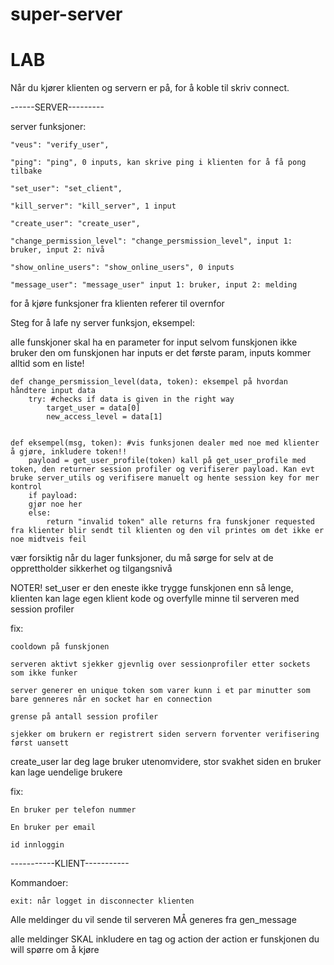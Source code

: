# super-server
# LAB
Når du kjører klienten og servern er på, for å koble til skriv connect.

------SERVER---------

server funksjoner:

    "veus": "verify_user",

    "ping": "ping", 0 inputs, kan skrive ping i klienten for å få pong tilbake

    "set_user": "set_client",

    "kill_server": "kill_server", 1 input

    "create_user": "create_user",

    "change_permission_level": "change_persmission_level", input 1: bruker, input 2: nivå

    "show_online_users": "show_online_users", 0 inputs
    
    "message_user": "message_user" input 1: bruker, input 2: melding


for å kjøre funksjoner fra klienten referer til overnfor

Steg for å lafe ny server funksjon, eksempel:

alle funskjoner skal ha en parameter for input selvom funskjonen ikke bruker den
om funskjonen har inputs er det første param, inputs kommer alltid som en liste!


    def change_persmission_level(data, token): eksempel på hvordan håndtere input data
        try: #checks if data is given in the right way
            target_user = data[0]
            new_access_level = data[1]


    def eksempel(msg, token): #vis funksjonen dealer med noe med klienter å gjøre, inkludere token!!
        payload = get_user_profile(token) kall på get_user_profile med token, den returner session profiler og verifiserer payload. Kan evt bruke server_utils og verifisere manuelt og hente session key for mer kontrol
        if payload:
        gjør noe her
        else:
            return "invalid token" alle returns fra funskjoner requested fra klienter blir sendt til klienten og den vil printes om det ikke er noe midtveis feil


vær forsiktig når du lager funksjoner, du må sørge for selv at de opprettholder sikkerhet og tilgangsnivå


NOTER! set_user er den eneste ikke trygge funskjonen enn så lenge, klienten kan lage egen klient kode og overfylle minne til serveren 
med session profiler

fix: 

    cooldown på funskjonen

    serveren aktivt sjekker gjevnlig over sessionprofiler etter sockets som ikke funker

    server generer en unique token som varer kunn i et par minutter som bare genneres når en socket har en connection

    grense på antall session profiler

    sjekker om brukern er registrert siden servern forventer verifisering først uansett

create_user lar deg lage bruker utenomvidere, stor svakhet siden en bruker kan lage uendelige brukere

fix:

    En bruker per telefon nummer

    En bruker per email

    id innloggin



-----------KLIENT-----------

Kommandoer:

    exit: når logget in disconnecter klienten


Alle meldinger du vil sende til serveren MÅ generes fra gen_message

alle meldinger SKAL inkludere en tag og action der action er funskjonen du will spørre om å kjøre